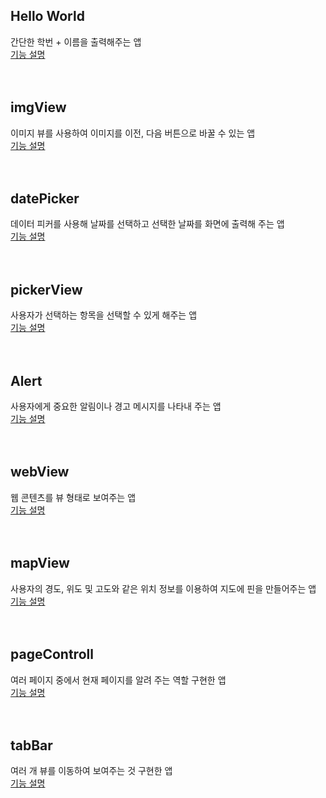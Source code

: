 ## Hello World

간단한 학번 + 이름을 출력해주는 앱 <br>[기능 설명](https://blog.naver.com/stdio_dh/223383310813)
<br><br><br>

## imgView

이미지 뷰를 사용하여 이미지를 이전, 다음 버튼으로 바꿀 수 있는 앱 <br>[기능 설명](https://blog.naver.com/stdio_dh/223388811368)
<br><br><br>

## datePicker

데이터 피커를 사용해 날짜를 선택하고 선택한 날짜를 화면에 출력해 주는 앱 <br>[기능 설명](https://blog.naver.com/stdio_dh/223398699574)
<br><br><br>

## pickerView

사용자가 선택하는 항목을 선택할 수 있게 해주는 앱 <br>[기능 설명](https://blog.naver.com/stdio_dh/223405614931)
<br><br><br>

## Alert

사용자에게 중요한 알림이나 경고 메시지를 나타내 주는 앱 <br>[기능 설명](https://blog.naver.com/stdio_dh/223419754050)
<br><br><br>

## webView

웹 콘텐츠를 뷰 형태로 보여주는 앱 <br>[기능 설명](https://blog.naver.com/stdio_dh/223434542134)
<br><br><br>

## mapView

사용자의 경도, 위도 및 고도와 같은 위치 정보를 이용하여 지도에 핀을 만들어주는 앱 <br>[기능 설명](https://blog.naver.com/stdio_dh/223442785145)
<br><br><br>

## pageControll

여러 페이지 중에서 현재 페이지를 알려 주는 역할 구현한 앱 <br>[기능 설명](https://blog.naver.com/stdio_dh/223448179144)
<br><br><br>

## tabBar

여러 개 뷰를 이동하여 보여주는 것 구현한 앱 <br>[기능 설명](https://blog.naver.com/stdio_dh/223448287613)
<br><br><br>


